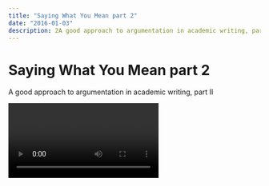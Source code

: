 ```yaml
---
title: "Saying What You Mean part 2"
date: "2016-01-03"
description: 2A good approach to argumentation in academic writing, part II"
---
```


# Saying What You Mean part 2

A good approach to argumentation in academic writing, part II

<Video id="DVTg57airZg" />
